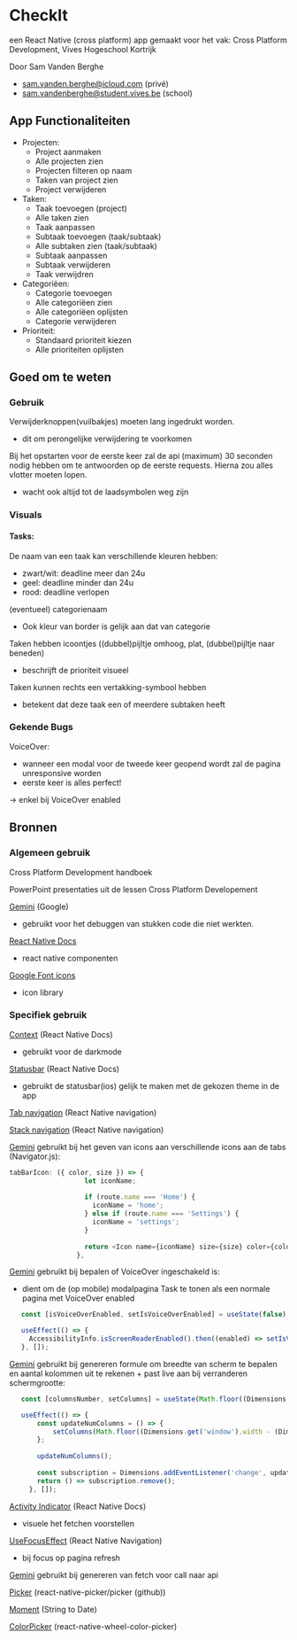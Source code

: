 # CheckIt

een React Native (cross platform) app gemaakt voor het vak: Cross Platform Development,
Vives Hogeschool Kortrijk

Door Sam Vanden Berghe
- sam.vanden.berghe@icloud.com (privé)
- sam.vandenberghe@student.vives.be (school)

## App Functionaliteiten

- Projecten:
  - Project aanmaken
  - Alle projecten zien
  - Projecten filteren op naam
  - Taken van project zien
  - Project verwijderen
- Taken:
  - Taak toevoegen (project)
  - Alle taken zien
  - Taak aanpassen
  - Subtaak toevoegen (taak/subtaak)
  - Alle subtaken zien (taak/subtaak)
  - Subtaak aanpassen
  - Subtaak verwijderen
  - Taak verwijdren
- Categoriëen:
  - Categorie toevoegen
  - Alle categoriëen zien
  - Alle categoriëen oplijsten
  - Categorie verwijderen
- Prioriteit:
  - Standaard prioriteit kiezen
  - Alle prioriteiten oplijsten

## Goed om te weten

### Gebruik

Verwijderknoppen(vuilbakjes) moeten lang ingedrukt worden.
- dit om perongelijke verwijdering te voorkomen

Bij het opstarten voor de eerste keer zal de api (maximum) 30 seconden nodig hebben om te antwoorden op de eerste requests. Hierna zou alles vlotter moeten lopen.
- wacht ook altijd tot de laadsymbolen weg zijn

### Visuals

#### Tasks:

De naam van een taak kan verschillende kleuren hebben:
- zwart/wit: deadline meer dan 24u
- geel: deadline minder dan 24u
- rood: deadline verlopen

(eventueel) categorienaam
- Ook kleur van border is gelijk aan dat van categorie

Taken hebben icoontjes ((dubbel)pijltje omhoog, plat, (dubbel)pijltje naar beneden)
- beschrijft de prioriteit visueel

Taken kunnen rechts een vertakking-symbool hebben
- betekent dat deze taak een of meerdere subtaken heeft



### Gekende Bugs

VoiceOver:
- wanneer een modal voor de tweede keer geopend wordt zal de pagina unresponsive worden
- eerste keer is alles perfect!

-> enkel bij VoiceOver enabled

## Bronnen

### Algemeen gebruik

Cross Platform Development handboek

PowerPoint presentaties uit de lessen Cross Platform Developement

 [Gemini](https://gemini.google.com/app) (Google)
- gebruikt voor het debuggen van stukken code die niet werkten.

[React Native Docs](https://reactnative.dev/)
- react native componenten

[Google Font icons](https://fonts.google.com/icons)
- icon library

### Specifiek gebruik

[Context](https://react.dev/reference/react/createContext) (React Native Docs)
- gebruikt voor de darkmode

[Statusbar](https://reactnative.dev/docs/statusbar) (React Native Docs)
- gebruikt de statusbar(ios) gelijk te maken met de gekozen theme in de app

[Tab navigation](https://reactnavigation.org/docs/bottom-tab-navigator/) (React Native navigation)

[Stack navigation](https://reactnavigation.org/docs/stack-navigator/) (React Native navigation)

 [Gemini](https://gemini.google.com/app) gebruikt bij het geven van icons aan verschillende icons aan de tabs (Navigator.js):
 ```javascript
tabBarIcon: ({ color, size }) => {
                    let iconName;
        
                    if (route.name === 'Home') {
                      iconName = 'home';
                    } else if (route.name === 'Settings') {
                      iconName = 'settings';
                    }
        
                    return <Icon name={iconName} size={size} color={color} />;
                  },
 ```

 [Gemini](https://gemini.google.com/app) gebruikt bij bepalen of VoiceOver ingeschakeld is:
 - dient om de (op mobile) modalpagina Task te tonen als een normale pagina met VoiceOver enabled
 ```javascript
    const [isVoiceOverEnabled, setIsVoiceOverEnabled] = useState(false);

    useEffect(() => {
      AccessibilityInfo.isScreenReaderEnabled().then((enabled) => setIsVoiceOverEnabled(enabled))
    }, []);
 ```
 [Gemini](https://gemini.google.com/app) gebruikt bij genereren formule om breedte van scherm te bepalen en aantal kolommen uit te rekenen + past live aan bij verranderen schermgrootte:
 ```javascript
    const [columnsNumber, setColumns] = useState(Math.floor((Dimensions.get('window').width - (Dimensions.get('window').width/300)*30)/300))

    useEffect(() => {
        const updateNumColumns = () => {
            setColumns(Math.floor((Dimensions.get('window').width - (Dimensions.get('window').width/300)*30)/300));
        };
    
        updateNumColumns();
    
        const subscription = Dimensions.addEventListener('change', updateNumColumns);
        return () => subscription.remove();
      }, []);
```
[Activity Indicator](https://reactnative.dev/docs/activityindicator) (React Native Docs)
- visuele het fetchen voorstellen

[UseFocusEffect](https://reactnavigation.org/docs/use-focus-effect/) (React Native Navigation)
- bij focus op pagina refresh

[Gemini](https://gemini.google.com/app) gebruikt bij genereren van fetch voor call naar api

[Picker](https://github.com/react-native-picker/picker) (react-native-picker/picker (github))

[Moment](https://momentjs.com/) (String to Date)

[ColorPicker](https://www.npmjs.com/package/react-native-wheel-color-picker) (react-native-wheel-color-picker)
